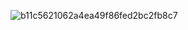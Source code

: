 ![b11c5621062a4ea49f86fed2bc2fb8c7](https://github.com/user-attachments/assets/dd028121-2737-47ec-aafc-10e84b315bb6)
